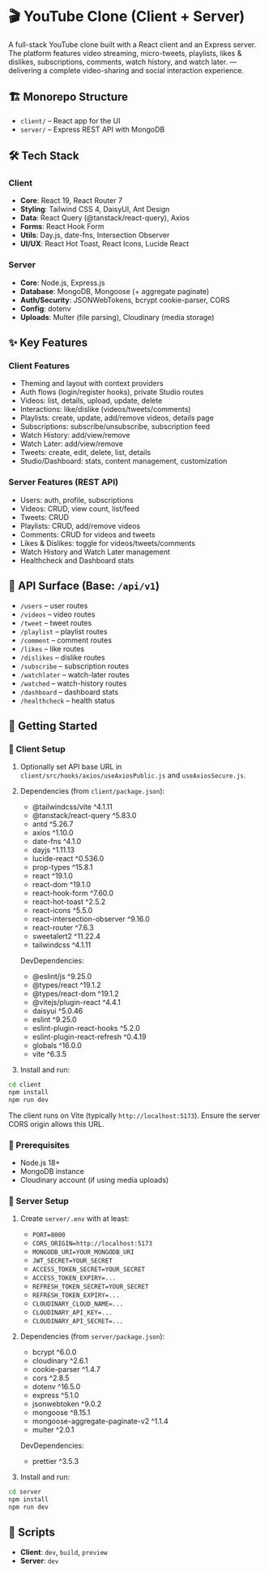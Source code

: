 # 🎬 YouTube Clone (Client + Server)

A full-stack YouTube clone built with a React client and an Express server. The platform features video streaming, micro-tweets, playlists, likes & dislikes, subscriptions, comments, watch history, and watch later. — delivering a complete video-sharing and social interaction experience.

## 🏗️ Monorepo Structure

- `client/` – React app for the UI
- `server/` – Express REST API with MongoDB

## 🛠️ Tech Stack

### Client

- **Core**: React 19, React Router 7
- **Styling**: Tailwind CSS 4, DaisyUI, Ant Design
- **Data**: React Query (@tanstack/react-query), Axios
- **Forms**: React Hook Form
- **Utils**: Day.js, date-fns, Intersection Observer
- **UI/UX**: React Hot Toast, React Icons, Lucide React

### Server

- **Core**: Node.js, Express.js
- **Database**: MongoDB, Mongoose (+ aggregate paginate)
- **Auth/Security**: JSONWebTokens, bcrypt cookie-parser, CORS
- **Config**: dotenv
- **Uploads**: Multer (file parsing), Cloudinary (media storage)

## ✨ Key Features

### Client Features

- Theming and layout with context providers
- Auth flows (login/register hooks), private Studio routes
- Videos: list, details, upload, update, delete
- Interactions: like/dislike (videos/tweets/comments)
- Playlists: create, update, add/remove videos, details page
- Subscriptions: subscribe/unsubscribe, subscription feed
- Watch History: add/view/remove
- Watch Later: add/view/remove
- Tweets: create, edit, delete, list, details
- Studio/Dashboard: stats, content management, customization

### Server Features (REST API)

- Users: auth, profile, subscriptions
- Videos: CRUD, view count, list/feed
- Tweets: CRUD
- Playlists: CRUD, add/remove videos
- Comments: CRUD for videos and tweets
- Likes & Dislikes: toggle for videos/tweets/comments
- Watch History and Watch Later management
- Healthcheck and Dashboard stats

## 📡 API Surface (Base: `/api/v1`)

- `/users` – user routes
- `/videos` – video routes
- `/tweet` – tweet routes
- `/playlist` – playlist routes
- `/comment` – comment routes
- `/likes` – like routes
- `/dislikes` – dislike routes
- `/subscribe` – subscription routes
- `/watchlater` – watch-later routes
- `/watched` – watch-history routes
- `/dashboard` – dashboard stats
- `/healthcheck` – health status

## 🚀 Getting Started

### 🔹 Client Setup

1. Optionally set API base URL in `client/src/hooks/axios/useAxiosPublic.js` and
   `useAxiosSecure.js`.

2. Dependencies (from `client/package.json`):

   - @tailwindcss/vite ^4.1.11
   - @tanstack/react-query ^5.83.0
   - antd ^5.26.7
   - axios ^1.10.0
   - date-fns ^4.1.0
   - dayjs ^1.11.13
   - lucide-react ^0.536.0
   - prop-types ^15.8.1
   - react ^19.1.0
   - react-dom ^19.1.0
   - react-hook-form ^7.60.0
   - react-hot-toast ^2.5.2
   - react-icons ^5.5.0
   - react-intersection-observer ^9.16.0
   - react-router ^7.6.3
   - sweetalert2 ^11.22.4
   - tailwindcss ^4.1.11

   DevDependencies:

   - @eslint/js ^9.25.0
   - @types/react ^19.1.2
   - @types/react-dom ^19.1.2
   - @vitejs/plugin-react ^4.4.1
   - daisyui ^5.0.46
   - eslint ^9.25.0
   - eslint-plugin-react-hooks ^5.2.0
   - eslint-plugin-react-refresh ^0.4.19
   - globals ^16.0.0
   - vite ^6.3.5

3. Install and run:

```bash
cd client
npm install
npm run dev
```

The client runs on Vite (typically `http://localhost:5173`). Ensure the server
CORS origin allows this URL.

### 🔹 Prerequisites

- Node.js 18+
- MongoDB instance
- Cloudinary account (if using media uploads)

### 🔹 Server Setup

1. Create `server/.env` with at least:

   - `PORT=8000`
   - `CORS_ORIGIN=http://localhost:5173`
   - `MONGODB_URI=YOUR_MONGODB_URI`
   - `JWT_SECRET=YOUR_SECRET`
   - `ACCESS_TOKEN_SECRET=YOUR_SECRET`
   - `ACCESS_TOKEN_EXPIRY=...`
   - `REFRESH_TOKEN_SECRET=YOUR_SECRET`
   - `REFRESH_TOKEN_EXPIRY=...`
   - `CLOUDINARY_CLOUD_NAME=...`
   - `CLOUDINARY_API_KEY=...`
   - `CLOUDINARY_API_SECRET=...`

2. Dependencies (from `server/package.json`):

   - bcrypt ^6.0.0
   - cloudinary ^2.6.1
   - cookie-parser ^1.4.7
   - cors ^2.8.5
   - dotenv ^16.5.0
   - express ^5.1.0
   - jsonwebtoken ^9.0.2
   - mongoose ^8.15.1
   - mongoose-aggregate-paginate-v2 ^1.1.4
   - multer ^2.0.1

   DevDependencies:

   - prettier ^3.5.3

3. Install and run:

```bash
cd server
npm install
npm run dev
```

## 📜 Scripts

- **Client**: `dev`, `build`, `preview`
- **Server**: `dev`
